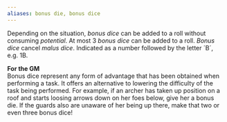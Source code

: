 ```yaml
---
aliases: bonus die, bonus dice
---
```

   
Depending on the situation, *bonus dice* can be added to a roll without consuming *potential*. At most 3 *bonus dice* can be added to a roll. *Bonus dice* cancel *malus dice*. Indicated as a number followed by the letter ´B´, e.g. 1B.   
   
**For the GM**   
Bonus dice represent any form of advantage that has been obtained when performing a task. It offers an alternative to lowering the difficulty of the task being performed. For example, if an archer has taken up position on a roof and starts loosing arrows down on her foes below, give her a bonus die. If the guards also are unaware of her being up there, make that two or even three bonus dice!